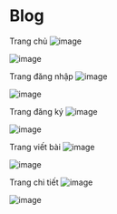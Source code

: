 # Blog
Trang chủ
![image](https://github.com/nptruong01/Blog/assets/113322089/b3b4fff3-a535-4396-b48c-e55b0ce4cf8e)

![image](https://github.com/nptruong01/Blog/assets/113322089/3c4e1fee-d992-4eac-acb9-81426a218345)

Trang đăng nhập
![image](https://github.com/nptruong01/Blog/assets/113322089/c630acfd-8ddb-4bb7-93fb-0276bd55fae2)

![image](https://github.com/nptruong01/Blog/assets/113322089/450be08f-e814-4512-b82d-07606c79fb79)

Trang đăng ký
![image](https://github.com/nptruong01/Blog/assets/113322089/323222ef-b10c-414d-886a-9cf5613b10e1)

![image](https://github.com/nptruong01/Blog/assets/113322089/0ce6e3b9-5aa6-4266-93a2-d975c4ed5ed3)

Trang viết bài
![image](https://github.com/nptruong01/Blog/assets/113322089/908b15a7-a5dd-4d24-940e-2dbd9f66bded)

![image](https://github.com/nptruong01/Blog/assets/113322089/4bfc6929-3b85-4a00-bf8c-3bcf28f0eb20)

Trang chi tiết
![image](https://github.com/nptruong01/Blog/assets/113322089/e27d2e50-3b24-4302-a1b6-94e0df1027d5)

![image](https://github.com/nptruong01/Blog/assets/113322089/4f391440-8b73-4621-8e68-7daec9c6ce8b)

